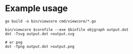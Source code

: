 # Example usage

```
go build -o bin/viewcore cmd/viewcore/*.go
```

```
bin/viewcore $corefile --exe $binfile objgraph output.dot
dot -Tsvg output.dot >output.svg

# or png
dot -Tpng output.dot >output.png
```


